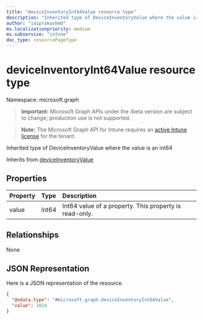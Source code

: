 ```yaml
---
title: "deviceInventoryInt64Value resource type"
description: "Inherited type of DeviceInventoryValue where the value is an int64"
author: "jaiprakashmb"
ms.localizationpriority: medium
ms.subservice: "intune"
doc_type: resourcePageType
---
```


# deviceInventoryInt64Value resource type

Namespace: microsoft.graph
> **Important:** Microsoft Graph APIs under the /beta version are subject to change; production use is not supported.

> **Note:** The Microsoft Graph API for Intune requires an [active Intune license](https://go.microsoft.com/fwlink/?linkid=839381) for the tenant.


Inherited type of DeviceInventoryValue where the value is an int64


Inherits from [deviceInventoryValue](../resources/intune-devices-deviceinventoryvalue.md)

## Properties
|Property|Type|Description|
|:---|:---|:---|
|value|Int64|Int64 value of a property. This property is read-only.|

## Relationships
None

## JSON Representation
Here is a JSON representation of the resource.
<!-- {
  "blockType": "resource",
  "@odata.type": "microsoft.graph.deviceInventoryInt64Value"
}
-->
``` json
{
  "@odata.type": "#microsoft.graph.deviceInventoryInt64Value",
  "value": 1024
}
```
